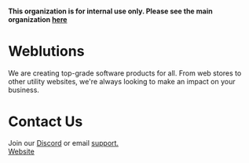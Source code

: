 #### This organization is for internal use only. Please see the main organization [here](https://github.com/weblutions) <br>
# Weblutions
We are creating top-grade software products for all. From web stores to other utility websites, we're always looking to make an impact on your business.<br />

# Contact Us
Join our [Discord](discord.gg/faxes) or email [support.](mailto:support@weblutions.com) <br>
[Website](https://weblutions.com)


